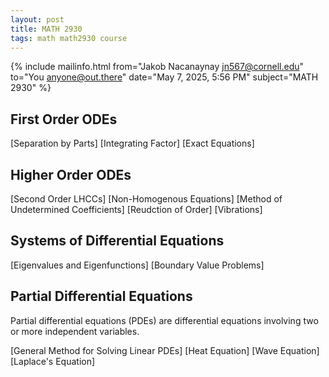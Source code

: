 ```yaml
---
layout: post
title: MATH 2930
tags: math math2930 course
---
```


{% include mailinfo.html from="Jakob Nacanaynay <jn567@cornell.edu>" to="You <anyone@out.there>" date="May 7, 2025, 5:56 PM" subject="MATH 2930" %}

## First Order ODEs

[Separation by Parts]
[Integrating Factor]
[Exact Equations]

## Higher Order ODEs

[Second Order LHCCs]
[Non-Homogenous Equations]
[Method of Undetermined Coefficients]
[Reudction of Order]
[Vibrations]

## Systems of Differential Equations

[Eigenvalues and Eigenfunctions]
[Boundary Value Problems]

## Partial Differential Equations

Partial differential equations (PDEs) are differential equations involving two or more independent variables.

[General Method for Solving Linear PDEs]
[Heat Equation]
[Wave Equation]
[Laplace's Equation]
